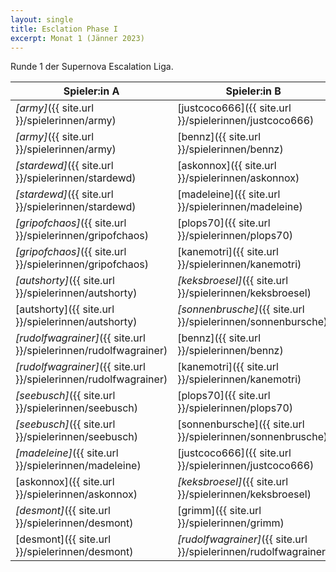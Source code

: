 ```yaml
---
layout: single
title: Esclation Phase I
excerpt: Monat 1 (Jänner 2023)
---
```


Runde 1 der Supernova Escalation Liga.

| Spieler:in A | Spieler:in B | Gewinner |
|--------------|--------------|----------|
| *[army]*({{ site.url }}/spielerinnen/army) | [justcoco666]({{ site.url }}/spielerinnen/justcoco666) | A |
| *[army]*({{ site.url }}/spielerinnen/army) | [bennz]({{ site.url }}/spielerinnen/bennz) | A |
| *[stardewd]*({{ site.url }}/spielerinnen/stardewd) | [askonnox]({{ site.url }}/spielerinnen/askonnox) | A |
| *[stardewd]*({{ site.url }}/spielerinnen/stardewd) | [madeleine]({{ site.url }}/spielerinnen/madeleine) | A |
| *[gripofchaos]*({{ site.url }}/spielerinnen/gripofchaos) | [plops70]({{ site.url }}/spielerinnen/plops70) | A |
| *[gripofchaos]*({{ site.url }}/spielerinnen/gripofchaos) | [kanemotri]({{ site.url }}/spielerinnen/kanemotri) | A |
| *[autshorty]*({{ site.url }}/spielerinnen/autshorty) | *[keksbroesel]*({{ site.url }}/spielerinnen/keksbroesel) | B |
| [autshorty]({{ site.url }}/spielerinnen/autshorty) | *[sonnenbrusche]*({{ site.url }}/spielerinnen/sonnenbursche) | B |
| *[rudolfwagrainer]*({{ site.url }}/spielerinnen/rudolfwagrainer) | [bennz]({{ site.url }}/spielerinnen/bennz) | A |
| *[rudolfwagrainer]*({{ site.url }}/spielerinnen/rudolfwagrainer) | [kanemotri]({{ site.url }}/spielerinnen/kanemotri) | A |
| *[seebusch]*({{ site.url }}/spielerinnen/seebusch) | [plops70]({{ site.url }}/spielerinnen/plops70) | A |
| *[seebusch]*({{ site.url }}/spielerinnen/seebusch) | [sonnenbursche]({{ site.url }}/spielerinnen/sonnenbrusche) | A |
| *[madeleine]*({{ site.url }}/spielerinnen/madeleine) | [justcoco666]({{ site.url }}/spielerinnen/justcoco666) | A |
| [askonnox]({{ site.url }}/spielerinnen/askonnox) | *[keksbroesel]*({{ site.url }}/spielerinnen/keksbroesel) | B |
| *[desmont]*({{ site.url }}/spielerinnen/desmont) | [grimm]({{ site.url }}/spielerinnen/grimm) | A |
| [desmont]({{ site.url }}/spielerinnen/desmont) | *[rudolfwagrainer]*({{ site.url }}/spielerinnen/rudolfwagrainer) | B |